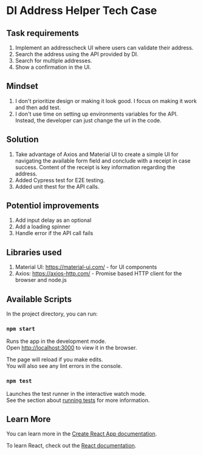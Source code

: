 # DI Address Helper Tech Case

## Task requirements

1. Implement an addresscheck UI where users can validate their address.
2. Search the address using the API provided by DI.
3. Search for multiple addresses.
4. Show a confirmation in the UI.

## Mindset

1. I don't prioritize design or making it look good. I focus on making it work and then add test.
2. I don't use time on setting up environments variables for the API. Instead, the developer can just change the url in
   the code.

## Solution

1. Take advantage of Axios and Material UI to create a simple UI for navigating the available form field and conclude
   with a receipt in case success. Content of the receipt is key information regarding the address.
2. Added Cypress test for E2E testing.
3. Added unit thest for the API calls.

## Potentiol improvements

1. Add input delay as an optional
2. Add a loading spinner
3. Handle error if the API call fails

## Libraries used

1. Material UI: https://material-ui.com/ - for UI components
2. Axios: https://axios-http.com/ - Promise based HTTP client for the browser and node.js

## Available Scripts

In the project directory, you can run:

### `npm start`

Runs the app in the development mode.\
Open [http://localhost:3000](http://localhost:3000) to view it in the browser.

The page will reload if you make edits.\
You will also see any lint errors in the console.

### `npm test`

Launches the test runner in the interactive watch mode.\
See the section about [running tests](https://facebook.github.io/create-react-app/docs/running-tests) for more
information.

## Learn More

You can learn more in
the [Create React App documentation](https://facebook.github.io/create-react-app/docs/getting-started).

To learn React, check out the [React documentation](https://reactjs.org/).

